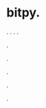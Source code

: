 # bitpy.
.
.
.
.












.






















































.
























.



























.









































































.
